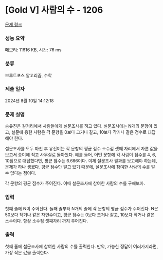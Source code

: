 # [Gold V] 사람의 수 - 1206 

[문제 링크](https://www.acmicpc.net/problem/1206) 

### 성능 요약

메모리: 11616 KB, 시간: 76 ms

### 분류

브루트포스 알고리즘, 수학

### 제출 일자

2024년 8월 10일 14:12:18

### 문제 설명

<p>송유진은 길거리에서 사람들에게 설문조사를 하고 있다. 설문조사에는 N개의 문항이 있고, 설문에 응한 사람은 각 문항을 0보다 크거나 같고, 10보다 작거나 같은 정수로 대답해야 한다.</p>

<p>설문조사를 모두 마친 후 유진이는 각 문항의 평균 점수 소수점 셋째 자리에서 자른 값을 보고서 종이에 적고 사무실로 돌아왔다. 예를 들어, 어떤 문항에 각 사람이 점수를 4, 6, 10점으로 대답했다면, 평균 점수는 6.666이다. 이제 설문조사 결과를 보고해야 하는데, 문제가 하나 생겼다. 평균 점수만 알고 있기 때문에, 설문조사에 참여한 사람의 수를 알 수 없다는 점이다.</p>

<p>각 문항의 평균 점수가 주어진다. 이때 설문조사에 참여한 사람의 수를 구해보자.</p>

### 입력 

 <p>첫째 줄에 N이 주어진다. 둘째 줄부터 N개의 줄에 각 문항의 평균 점수가 주어진다. N은 50보다 작거나 같은 자연수이고, 평균 점수는 0보다 크거나 같고, 10보다 작거나 같은 소수이다. 항상 소수점 셋째자리 까지 주어진다.</p>

### 출력 

 <p>첫째 줄에 설문조사에 참여한 사람의 수를 출력한다. 만약, 가능한 정답이 여러가지라면, 가장 작은 값을 출력한다.</p>

